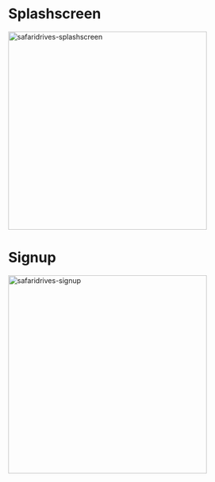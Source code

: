 # Splashscreen
<img src="https://github.com/maeka-maru/SafariDrivesCarRentalApp/assets/117111592/bb4e8f56-bcbb-4091-b828-a9449c389076" alt="safaridrives-splashscreen" style="width: 400px; height: auto;"  >

# Signup
 <img src="https://github.com/maeka-maru/SafariDrivesCarRentalApp/assets/117111592/e7a57441-b979-496e-9dae-9953347a19d6" alt="safaridrives-signup" style="width: 400px; height: auto;" >

